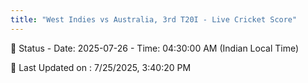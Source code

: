 ```yaml
---
title: "West Indies vs Australia, 3rd T20I - Live Cricket Score"
--- 
```


📑 Status - Date: 2025-07-26 - Time: 04:30:00 AM (Indian Local Time)

📝 Last Updated on : 7/25/2025, 3:40:20 PM  

